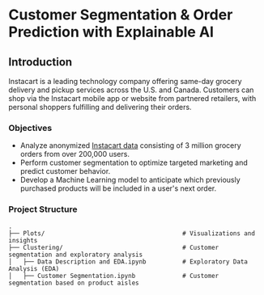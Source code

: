 # **Customer Segmentation & Order Prediction with Explainable AI**  

## **Introduction**  

Instacart is a leading technology company offering same-day grocery delivery and pickup services across the U.S. and Canada. Customers can shop via the Instacart mobile app or website from partnered retailers, with personal shoppers fulfilling and delivering their orders.  

### **Objectives**  

- Analyze anonymized [Instacart data](https://www.kaggle.com/c/instacart-market-basket-analysis/data) consisting of 3 million grocery orders from over 200,000 users.  
- Perform customer segmentation to optimize targeted marketing and predict customer behavior.  
- Develop a Machine Learning model to anticipate which previously purchased products will be included in a user's next order.  

### **Project Structure**  
```
.
├── Plots/                                      # Visualizations and insights  
├── Clustering/                                 # Customer segmentation and exploratory analysis  
│   ├── Data Description and EDA.ipynb          # Exploratory Data Analysis (EDA)  
│   ├── Customer Segmentation.ipynb             # Customer segmentation based on product aisles  
```
